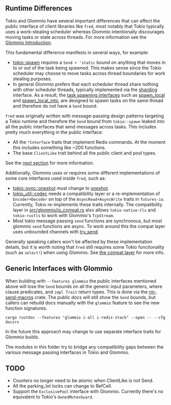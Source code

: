 ## Runtime Differences

Tokio and Glommio have several important differences that can affect the public interface of client libraries like
`fred`, most notably that Tokio typically uses a work-stealing scheduler whereas Glommio intentionally
discourages moving tasks or state across threads. For more information see
the [Glommio Introduction](https://www.datadoghq.com/blog/engineering/introducing-glommio/).

This fundamental difference manifests in several ways, for example:

* [tokio::spawn](https://docs.rs/tokio/latest/tokio/task/fn.spawn.html) requires a `Send + 'static` bound on anything
  that moves in to or out of the task being spawned. This makes sense since the Tokio scheduler may choose to move tasks
  across thread boundaries for work stealing purposes.
* In general Glommio prefers that each scheduler thread share nothing with other scheduler threads, typically
  implemented via the [sharding](https://docs.rs/glommio/latest/glommio/channels/sharding/index.html) interface. As a
  result, the [task spawning interfaces](https://docs.rs/glommio/latest/glommio/index.html#functions) such
  as [spawn_local](https://docs.rs/glommio/latest/glommio/fn.spawn_local.html)
  and [spawn_local_into](https://docs.rs/glommio/latest/glommio/fn.spawn_local_into.html), are designed to
  spawn tasks on the same thread and therefore do not have
  a `Send` bound.

`fred` was originally written with message-passing design patterns targeting a Tokio runtime and therefore the `Send`
bound from `tokio::spawn` leaked into all the public interfaces that send messages across tasks. This includes pretty
much everything in the public interface:

* All the `*Interface` traits that implement Redis commands. At the moment this includes something like ~200 functions.
* The base `ClientLike` trait behind all the public client and pool types.

See the [next section](#generic-interfaces-with-glommio) for more information.

Additionally, Glommio uses or requires some different implementations of some core interfaces used inside `fred`,
such as:

* [tokio::sync::oneshot](https://docs.rs/tokio/latest/tokio/sync/oneshot/index.html) must change
  to [oneshot](https://crates.io/crates/oneshot).
* [tokio_util::codec](https://docs.rs/tokio-util/latest/tokio_util/codec/index.html) needs a compatibility layer or a
  re-implementation of `Encoder+Decoder` on top of the `AsyncRead+AsyncWrite` traits in `futures-io`. Currently, Tokio
  re-implements these traits internally. The compatibility layer in [src/glommio/io_compat.rs](./io_compat.rs) also
  allows `tokio-native-tls` and `tokio-rustls` to work with Glommio's `TcpStream`.
* Most tokio message passing `send` functions are synchronous, but most glommio `send` functions are async. To work
  around this the compat layer uses unbounded channels
  with [try_send](https://docs.rs/glommio/latest/glommio/channels/local_channel/struct.LocalSender.html#method.try_send).

Generally speaking callers won't be affected by these implementation details, but it is worth noting that `fred` still
requires some Tokio functionality (such as `select!`) when using Glommio. See [the compat layer](./compat.rs) for more
info.

## Generic Interfaces with Glommio

When building with `--features glommio` the public interfaces mentioned above will lose the `Send` bounds on all the
generic input parameters, where clause predicates, and `impl Trait` return types. This is done via
the [rm-send-macros](https://github.com/aembke/rm-send-macros) crate. The public docs will still show the `Send` bounds,
but callers can rebuild docs manually with the `glommio` feature to see the new function signatures.

```
cargo rustdoc --features "glommio i-all i-redis-stack" --open -- --cfg docsrs
```

In the future this approach may change to use separate interface traits for Glommio builds.

The modules in this folder try to bridge any compatibility gaps between the various message passing interfaces in Tokio
and Glommio.

## TODO

* Counters no longer need to be atomic when ClientLike is not Send.
* All the parking_lot locks can change to RefCell.
* Support the `ExclusivePool` interface with Glommio. Currently there's no equivalent to Tokio's `OwnedMutexGuard`.
